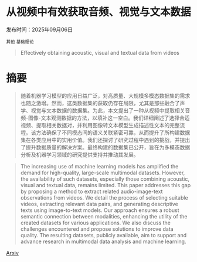 # 从视频中有效获取音频、视觉与文本数据

发布时间：2025年09月06日

`其他` `基础理论`

> Effectively obtaining acoustic, visual and textual data from videos

# 摘要

> 随着机器学习模型的应用日益广泛，对高质量、大规模多模态数据集的需求也随之激增。然而，这类数据集的获取仍存在局限，尤其是那些融合了声学、视觉与文本数据的数据集。为此，本文提出了一种从视频中提取相关音频-图像-文本观测数据的方法，以填补这一空白。我们详细阐述了选择合适视频、提取相关数据对，并利用图像转文本模型生成描述性文本的完整流程。该方法确保了不同模态间的语义关联紧密可靠，从而提升了所构建数据集在各类应用中的实用价值。我们还探讨了研究过程中遇到的挑战，并提出了提升数据质量的解决方案。最终构建的数据集已公开，旨在为多模态数据分析及机器学习领域的研究提供支持并推动其发展。

> The increasing use of machine learning models has amplified the demand for high-quality, large-scale multimodal datasets. However, the availability of such datasets, especially those combining acoustic, visual and textual data, remains limited. This paper addresses this gap by proposing a method to extract related audio-image-text observations from videos. We detail the process of selecting suitable videos, extracting relevant data pairs, and generating descriptive texts using image-to-text models. Our approach ensures a robust semantic connection between modalities, enhancing the utility of the created datasets for various applications. We also discuss the challenges encountered and propose solutions to improve data quality. The resulting datasets, publicly available, aim to support and advance research in multimodal data analysis and machine learning.

[Arxiv](https://arxiv.org/abs/2509.05786)